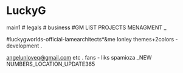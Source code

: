# LuckyG
main1 # legals # business
#GM LIST PROJECTS MENAGMENT _

#luckygworlds-official-lamearchitects*&me lonley themes+2colors - development . 

angelunloveq@gmail.com etc . fans - liks spamioza _NEW NUMBERS_LOCATION_UPDATE365
